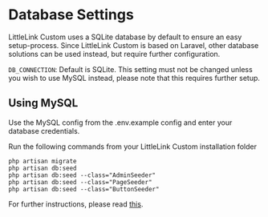 # Database Settings

LittleLink Custom uses a SQLite database by default to ensure an easy setup-process. Since LittleLink Custom is based on Laravel, other database solutions can be used instead, but require further configuration.

``DB_CONNECTION``: Default is SQLite. This setting must not be changed unless you wish to use MySQL instead, please note that this requires further setup.

## Using MySQL

Use the MySQL config from the .env.example config and enter your database credentials.

Run the following commands from your LittleLink Custom installation folder

```
php artisan migrate
php artisan db:seed 
php artisan db:seed --class="AdminSeeder"
php artisan db:seed --class="PageSeeder"
php artisan db:seed --class="ButtonSeeder"
```

For further instructions, please read [this](https://laravel.com/docs/9.x/database).
